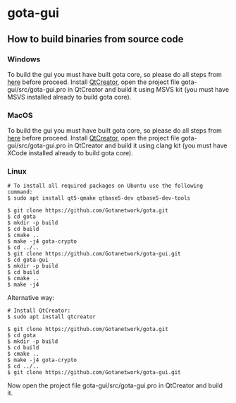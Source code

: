 # gota-gui

## How to build binaries from source code

### Windows
To build the gui you must have built gota core, so please do all steps from [here](https://github.com/Gotanetwork/gota#building-on-windows) before proceed. Install [QtCreator](https://www.qt.io/download-thank-you?os=windows), open the project file gota-gui/src/gota-gui.pro in QtCreator and build it using MSVS kit (you must have MSVS installed already to build gota core).

### MacOS

To build the gui you must have built gota core, so please do all steps from [here](https://github.com/Gotanetwork/gota#building-on-mac-osx) before proceed. Install [QtCreator](https://www.qt.io/download-thank-you?os=macos), open the project file gota-gui/src/gota-gui.pro in QtCreator and build it using clang kit (you must have XCode installed already to build gota core).

### Linux
```
# To install all required packages on Ubuntu use the following command:
$ sudo apt install qt5-qmake qtbase5-dev qtbase5-dev-tools

$ git clone https://github.com/Gotanetwork/gota.git
$ cd gota
$ mkdir -p build
$ cd build
$ cmake ..
$ make -j4 gota-crypto
$ cd ../..
$ git clone https://github.com/Gotanetwork/gota-gui.git
$ cd gota-gui
$ mkdir -p build
$ cd build
$ cmake ..
$ make -j4
```
Alternative way:
```
# Install QtCreator:
$ sudo apt install qtcreator

$ git clone https://github.com/Gotanetwork/gota.git
$ cd gota
$ mkdir -p build
$ cd build
$ cmake ..
$ make -j4 gota-crypto
$ cd ../..
$ git clone https://github.com/Gotanetwork/gota-gui.git
```
Now open the project file gota-gui/src/gota-gui.pro in QtCreator and build it.
